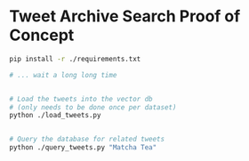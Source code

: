 # Tweet Archive Search Proof of Concept

```bash
pip install -r ./requirements.txt

# ... wait a long long time


# Load the tweets into the vector db
# (only needs to be done once per dataset)
python ./load_tweets.py


# Query the database for related tweets 
python ./query_tweets.py "Matcha Tea"
```

